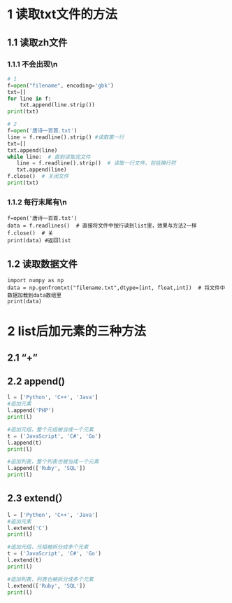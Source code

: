 # 1 读取txt文件的方法

## 1.1 读取zh文件

### 1.1.1 不会出现\n

```python
# 1
f=open("filename", encoding='gbk')
txt=[]
for line in f:
	txt.append(line.strip())
print(txt)

# 2
f=open('唐诗一百首.txt')
line = f.readline().strip() #读取第一行
txt=[]
txt.append(line)
while line:  # 直到读取完文件
   line = f.readline().strip()  # 读取一行文件，包括换行符
   txt.append(line)
f.close()  # 关闭文件
print(txt)
```

### 1.1.2 每行末尾有\n

```text
f=open('唐诗一百首.txt')
data = f.readlines()  # 直接将文件中按行读到list里，效果与方法2一样
f.close()  # 关
print(data) #返回list
```

## 1.2 读取数据文件

```text
import numpy as np
data = np.genfromtxt("filename.txt",dtype=[int, float,int])  # 将文件中数据加载到data数组里
print(data)
```

# 2 list后加元素的三种方法

## 2.1 “+”

## 2.2 append()

```python
l = ['Python', 'C++', 'Java']
#追加元素
l.append('PHP')
print(l)

#追加元组，整个元组被当成一个元素
t = ('JavaScript', 'C#', 'Go')
l.append(t)
print(l)

#追加列表，整个列表也被当成一个元素
l.append(['Ruby', 'SQL'])
print(l)

```

## 2.3 extend(）

```python
l = ['Python', 'C++', 'Java']
#追加元素
l.extend('C')
print(l)

#追加元组，元祖被拆分成多个元素
t = ('JavaScript', 'C#', 'Go')
l.extend(t)
print(l)

#追加列表，列表也被拆分成多个元素
l.extend(['Ruby', 'SQL'])
print(l)

```

